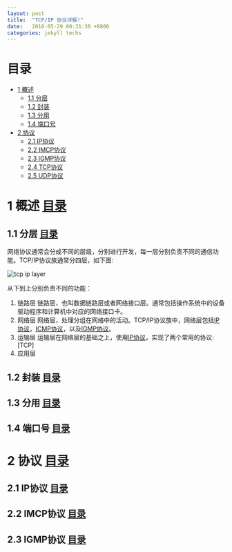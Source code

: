 ```yaml
---
layout: post
title:  "TCP/IP 协议详解!"
date:   2016-05-29 00:31:30 +0800
categories: jekyll techs
---
```


# <span id="top"> 目录 </span>
* [1 概述](#1)
	* [1.1 分层](#1.1)
	* [1.2 封装](#1.2)
	* [1.3 分用](#1.3)
	* [1.4 端口号](#1.4)
* [2 协议](#2)
	* [2.1 IP协议](#2.1)
	* [2.2 IMCP协议](#2.2)
	* [2.3 IGMP协议](#2.3)
	* [2.4 TCP协议](#2.4)
	* [2.5 UDP协议](#2.5)

# <span id="1"> 1 __概述__ </span> [目录](#top)  

## <span id="1.1"> 1.1 __分层__ </span> [目录](#top)  
网络协议通常会分成不同的层级，分别进行开发，每一层分别负责不同的通信功能。TCP/IP协议族通常分四层，如下图:  

![tcp ip layer][tcp_ip_layer.image]  

从下到上分别负责不同的功能：

1. 链路层
链路层，也叫数据链路层或者网络接口层。通常包括操作系统中的设备驱动程序和计算机中对应的网络接口卡。
2. 网络层
网络层，处理分组在网络中的活动。TCP/IP协议族中，网络层包括[IP协议](#2.1)，[ICMP协议](#2.2)，以及[IGMP协议](#2.3)。
3. 运输层
运输层在网络层的基础之上，使用[IP协议](#2.1)，实现了两个常用的协议:[TCP]
4. 应用层

## <span id="1.2"> 1.2 __封装__ </span> [目录](#top)  

## <span id="1.3"> 1.3 __分用__ </span> [目录](#top)  

## <span id="1.4"> 1.4 __端口号__ </span> [目录](#top)  
  
# <span id="2"> 2 __协议__ </span> [目录](#top)

## <span id="2.1"> 2.1 __IP协议__ </span> [目录](#top)

## <span id="2.2"> 2.2 __IMCP协议__ </span> [目录](#top)  

## <span id="2.3"> 2.3 __IGMP协议__ </span> [目录](#top)  


[tcp_ip_layer.image]: https://raw.githubusercontent.com/ljp827/ljp827.github.io/master/mePic/tcpip/tcp_ip%20layer.jpg "TCP/IP 分层"
